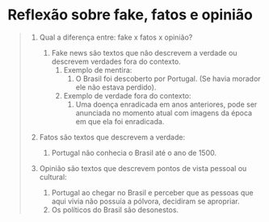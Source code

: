 <link type="text/css" href="../../../css/defaulttheme.css" rel="stylesheet" />

# Reflexão sobre fake, fatos e opinião

>    1. Qual a diferença entre: fake x fatos x opinião?  
>       1. Fake news são textos que não descrevem a verdade ou descrevem verdades fora do contexto.
>            1. Exemplo de mentira:  
>                1. O Brasil foi descoberto por Portugal. (Se havia morador ele não estava perdido).
>            2. Exemplo de verdade fora do contexto:  
>               1. Uma doença enradicada em anos anteriores, pode ser anunciada no momento atual com imagens da época em que ela foi enradicada.
>
>    2. Fatos são textos que descrevem a verdade:
>       1. Portugal não conhecia o Brasil até o ano de 1500.
>    3. Opinião são textos que descrevem pontos de vista pessoal ou cultural:
>       1. Portugal ao chegar no Brasil e perceber que as pessoas que aqui vivia não possuía a pólvora, decidiram se apropriar.  
>       2. Os políticos do Brasil são desonestos.  
